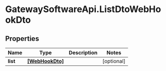 # GatewaySoftwareApi.ListDtoWebHookDto

## Properties
Name | Type | Description | Notes
------------ | ------------- | ------------- | -------------
**list** | [**[WebHookDto]**](WebHookDto.md) |  | [optional] 


